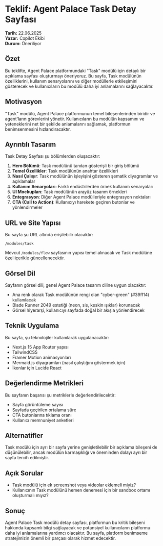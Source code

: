 # Teklif: Agent Palace Task Detay Sayfası

**Tarih:** 22.06.2025  
**Yazar:** Copilot Ekibi  
**Durum:** Öneriliyor  

## Özet

Bu teklifte, Agent Palace platformundaki "Task" modülü için detaylı bir açıklama sayfası oluşturmayı öneriyoruz. Bu sayfa, Task modülünün özelliklerini, kullanım senaryolarını ve diğer modüllerle etkileşimini gösterecek ve kullanıcıların bu modülü daha iyi anlamalarını sağlayacaktır.

## Motivasyon

"Task" modülü, Agent Palace platformunun temel bileşenlerinden biridir ve agent'ların görevlerini yönetir. Kullanıcıların bu modülün kapsamını ve yeteneklerini net bir şekilde anlamalarını sağlamak, platformun benimsenmesini hızlandıracaktır.

## Ayrıntılı Tasarım

Task Detay Sayfası şu bölümlerden oluşacaktır:

1. **Hero Bölümü**: Task modülünü tanıtan gösterişli bir giriş bölümü
2. **Temel Özellikler**: Task modülünün anahtar özellikleri
3. **Nasıl Çalışır**: Task modülünün işleyişini gösteren şematik diyagramlar ve açıklamalar
4. **Kullanım Senaryoları**: Farklı endüstrilerden örnek kullanım senaryoları
5. **UI Mockupları**: Task modülünün arayüz tasarım örnekleri
6. **Entegrasyon**: Diğer Agent Palace modülleriyle entegrasyon noktaları
7. **CTA (Call to Action)**: Kullanıcıyı harekete geçiren butonlar ve yönlendirmeler

## URL ve Site Yapısı

Bu sayfa şu URL altında erişilebilir olacaktır:
```
/modules/task
```

Mevcut `/modules/flow` sayfasının yapısı temel alınacak ve Task modülüne özel içerikle güncellenecektir.

## Görsel Dil

Sayfanın görsel dili, genel Agent Palace tasarım diline uygun olacaktır:
- Ana renk olarak Task modülünün rengi olan "cyber-green" (#39ff14) kullanılacak
- Blade Runner 2049 estetiği (neon, sis, keskin ışıklar) korunacak
- Görsel hiyerarşi, kullanıcıyı sayfada doğal bir akışla yönlendirecek

## Teknik Uygulama

Bu sayfa, şu teknolojiler kullanılarak uygulanacaktır:
- Next.js 15 App Router yapısı
- TailwindCSS
- Framer Motion animasyonları
- Mermaid.js diyagramları (nasıl çalıştığını göstermek için)
- İkonlar için Lucide React

## Değerlendirme Metrikleri

Bu sayfanın başarısı şu metriklerle değerlendirilecektir:
- Sayfa görüntüleme sayısı
- Sayfada geçirilen ortalama süre
- CTA butonlarına tıklama oranı
- Kullanıcı memnuniyet anketleri

## Alternatifler

Task modülü için ayrı bir sayfa yerine genişletilebilir bir açıklama bileşeni de düşünülebilir, ancak modülün karmaşıklığı ve öneminden dolayı ayrı bir sayfa tercih edilmiştir.

## Açık Sorular

- Task modülü için ek screenshot veya videolar eklemeli miyiz?
- Kullanıcının Task modülünü hemen denemesi için bir sandbox ortamı oluşturmalı mıyız?

## Sonuç

Agent Palace Task modülü detay sayfası, platformun bu kritik bileşeni hakkında kapsamlı bilgi sağlayacak ve potansiyel kullanıcıların platformu daha iyi anlamalarına yardımcı olacaktır. Bu sayfa, platform benimseme stratejimizin önemli bir parçası olarak hizmet edecektir.
